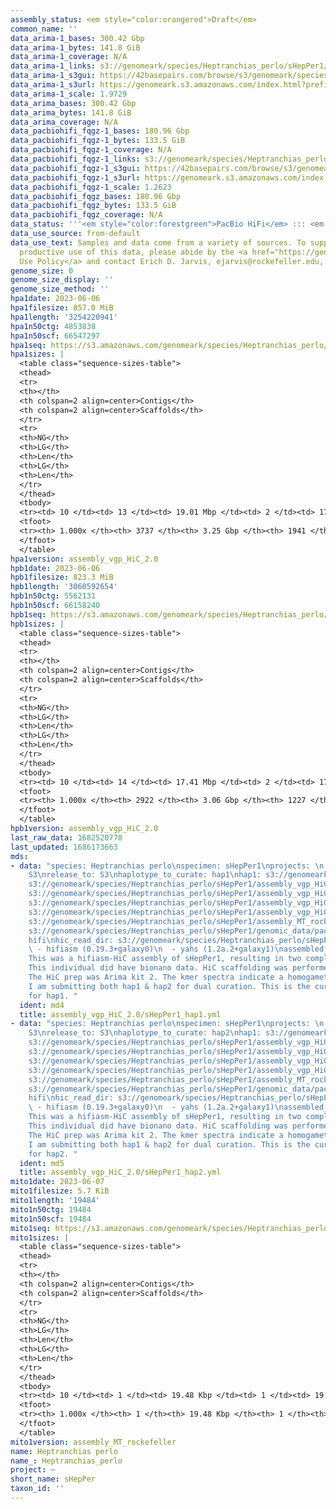 ```yaml
---
assembly_status: <em style="color:orangered">Draft</em>
common_name: ''
data_arima-1_bases: 300.42 Gbp
data_arima-1_bytes: 141.8 GiB
data_arima-1_coverage: N/A
data_arima-1_links: s3://genomeark/species/Heptranchias_perlo/sHepPer1/genomic_data/arima/<br>
data_arima-1_s3gui: https://42basepairs.com/browse/s3/genomeark/species/Heptranchias_perlo/sHepPer1/genomic_data/arima/
data_arima-1_s3url: https://genomeark.s3.amazonaws.com/index.html?prefix=species/Heptranchias_perlo/sHepPer1/genomic_data/arima/
data_arima-1_scale: 1.9729
data_arima_bases: 300.42 Gbp
data_arima_bytes: 141.8 GiB
data_arima_coverage: N/A
data_pacbiohifi_fqgz-1_bases: 180.96 Gbp
data_pacbiohifi_fqgz-1_bytes: 133.5 GiB
data_pacbiohifi_fqgz-1_coverage: N/A
data_pacbiohifi_fqgz-1_links: s3://genomeark/species/Heptranchias_perlo/sHepPer1/genomic_data/pacbio_hifi/<br>
data_pacbiohifi_fqgz-1_s3gui: https://42basepairs.com/browse/s3/genomeark/species/Heptranchias_perlo/sHepPer1/genomic_data/pacbio_hifi/
data_pacbiohifi_fqgz-1_s3url: https://genomeark.s3.amazonaws.com/index.html?prefix=species/Heptranchias_perlo/sHepPer1/genomic_data/pacbio_hifi/
data_pacbiohifi_fqgz-1_scale: 1.2623
data_pacbiohifi_fqgz_bases: 180.96 Gbp
data_pacbiohifi_fqgz_bytes: 133.5 GiB
data_pacbiohifi_fqgz_coverage: N/A
data_status: '''<em style="color:forestgreen">PacBio HiFi</em> ::: <em style="color:forestgreen">Arima</em>'''
data_use_source: from-default
data_use_text: Samples and data come from a variety of sources. To support fair and
  productive use of this data, please abide by the <a href="https://genome10k.soe.ucsc.edu/data-use-policies/">Data
  Use Policy</a> and contact Erich D. Jarvis, ejarvis@rockefeller.edu, with any questions.
genome_size: 0
genome_size_display: ''
genome_size_method: ''
hpa1date: 2023-06-06
hpa1filesize: 857.0 MiB
hpa1length: '3254220941'
hpa1n50ctg: 4853838
hpa1n50scf: 66547297
hpa1seq: https://s3.amazonaws.com/genomeark/species/Heptranchias_perlo/sHepPer1/assembly_vgp_HiC_2.0/sHepPer1.HiC.hap1.20230606.fasta.gz
hpa1sizes: |
  <table class="sequence-sizes-table">
  <thead>
  <tr>
  <th></th>
  <th colspan=2 align=center>Contigs</th>
  <th colspan=2 align=center>Scaffolds</th>
  </tr>
  <tr>
  <th>NG</th>
  <th>LG</th>
  <th>Len</th>
  <th>LG</th>
  <th>Len</th>
  </tr>
  </thead>
  <tbody>
  <tr><td> 10 </td><td> 13 </td><td> 19.01 Mbp </td><td> 2 </td><td> 172.36 Mbp </td></tr><tr><td> 20 </td><td> 36 </td><td> 12.24 Mbp </td><td> 4 </td><td> 141.86 Mbp </td></tr><tr><td> 30 </td><td> 67 </td><td> 9.20 Mbp </td><td> 7 </td><td> 98.67 Mbp </td></tr><tr><td> 40 </td><td> 106 </td><td> 7.42 Mbp </td><td> 11 </td><td> 83.46 Mbp </td></tr><tr style="background-color:#cccccc;"><td> 50 </td><td> 161 </td><td style="background-color:#88ff88;"> 4.85 Mbp </td><td> 15 </td><td style="background-color:#88ff88;"> 66.55 Mbp </td></tr><tr><td> 60 </td><td> 242 </td><td> 3.33 Mbp </td><td> 21 </td><td> 50.61 Mbp </td></tr><tr><td> 70 </td><td> 361 </td><td> 2.26 Mbp </td><td> 28 </td><td> 40.46 Mbp </td></tr><tr><td> 80 </td><td> 551 </td><td> 1.28 Mbp </td><td> 38 </td><td> 20.26 Mbp </td></tr><tr><td> 90 </td><td> 967 </td><td> 469.84 Kbp </td><td> 90 </td><td> 2.43 Mbp </td></tr><tr><td> 100 </td><td> 3737 </td><td> 6.69 Kbp </td><td> 1941 </td><td> 6.69 Kbp </td></tr></tbody>
  <tfoot>
  <tr><th> 1.000x </th><th> 3737 </th><th> 3.25 Gbp </th><th> 1941 </th><th> 3.25 Gbp </th></tr>
  </tfoot>
  </table>
hpa1version: assembly_vgp_HiC_2.0
hpb1date: 2023-06-06
hpb1filesize: 823.3 MiB
hpb1length: '3060592654'
hpb1n50ctg: 5562131
hpb1n50scf: 66158240
hpb1seq: https://s3.amazonaws.com/genomeark/species/Heptranchias_perlo/sHepPer1/assembly_vgp_HiC_2.0/sHepPer1.HiC.hap2.20230606.fasta.gz
hpb1sizes: |
  <table class="sequence-sizes-table">
  <thead>
  <tr>
  <th></th>
  <th colspan=2 align=center>Contigs</th>
  <th colspan=2 align=center>Scaffolds</th>
  </tr>
  <tr>
  <th>NG</th>
  <th>LG</th>
  <th>Len</th>
  <th>LG</th>
  <th>Len</th>
  </tr>
  </thead>
  <tbody>
  <tr><td> 10 </td><td> 14 </td><td> 17.41 Mbp </td><td> 2 </td><td> 172.44 Mbp </td></tr><tr><td> 20 </td><td> 33 </td><td> 13.55 Mbp </td><td> 4 </td><td> 138.48 Mbp </td></tr><tr><td> 30 </td><td> 59 </td><td> 10.46 Mbp </td><td> 7 </td><td> 97.58 Mbp </td></tr><tr><td> 40 </td><td> 93 </td><td> 7.67 Mbp </td><td> 10 </td><td> 86.89 Mbp </td></tr><tr style="background-color:#cccccc;"><td> 50 </td><td> 140 </td><td style="background-color:#88ff88;"> 5.56 Mbp </td><td> 14 </td><td style="background-color:#88ff88;"> 66.16 Mbp </td></tr><tr><td> 60 </td><td> 205 </td><td> 3.74 Mbp </td><td> 19 </td><td> 52.49 Mbp </td></tr><tr><td> 70 </td><td> 306 </td><td> 2.41 Mbp </td><td> 25 </td><td> 45.03 Mbp </td></tr><tr><td> 80 </td><td> 471 </td><td> 1.42 Mbp </td><td> 33 </td><td> 32.24 Mbp </td></tr><tr><td> 90 </td><td> 831 </td><td> 0.51 Mbp </td><td> 50 </td><td> 8.75 Mbp </td></tr><tr><td> 100 </td><td> 2922 </td><td> 9.87 Kbp </td><td> 1227 </td><td> 9.87 Kbp </td></tr></tbody>
  <tfoot>
  <tr><th> 1.000x </th><th> 2922 </th><th> 3.06 Gbp </th><th> 1227 </th><th> 3.06 Gbp </th></tr>
  </tfoot>
  </table>
hpb1version: assembly_vgp_HiC_2.0
last_raw_data: 1682520778
last_updated: 1686173663
mds:
- data: "species: Heptranchias perlo\nspecimen: sHepPer1\nprojects: \n  - vgp\ndata_location:
    S3\nrelease_to: S3\nhaplotype_to_curate: hap1\nhap1: s3://genomeark/species/Heptranchias_perlo/sHepPer1/assembly_vgp_HiC_2.0/sHepPer1.HiC.hap1.20230606.fasta.gz\nhap2:
    s3://genomeark/species/Heptranchias_perlo/sHepPer1/assembly_vgp_HiC_2.0/sHepPer1.HiC.hap2.20230606.fasta.gz\npretext_hap1:
    s3://genomeark/species/Heptranchias_perlo/sHepPer1/assembly_vgp_HiC_2.0/evaluation/hap1/pretext/sHepPer1_hap1__s2_heatmap.pretext\npretext_hap2:
    s3://genomeark/species/Heptranchias_perlo/sHepPer1/assembly_vgp_HiC_2.0/evaluation/hap2/pretext/sHepPer1_hap2__s2_heatmap.pretext\nkmer_spectra_img:
    s3://genomeark/species/Heptranchias_perlo/sHepPer1/assembly_vgp_HiC_2.0/evaluation/merqury/sHepPer1_png/\nmito:
    s3://genomeark/species/Heptranchias_perlo/sHepPer1/assembly_MT_rockefeller/sHepPer1.MT.20230607.fasta.gz\npacbio_read_dir:
    s3://genomeark/species/Heptranchias_perlo/sHepPer1/genomic_data/pacbio_hifi/\npacbio_read_type:
    hifi\nhic_read_dir: s3://genomeark/species/Heptranchias_perlo/sHepPer1/genomic_data/arima/\npipeline:\n
    \ - hifiasm (0.19.3+galaxy0)\n  - yahs (1.2a.2+galaxy1)\nassembled_by_group: Rockefeller\nnotes:
    This was a hifiasm-HiC assembly of sHepPer1, resulting in two complete haplotypes.
    This individual did have bionano data. HiC scaffolding was performed with yahs.
    The HiC prep was Arima kit 2. The kmer spectra indicate a homogametic specimen.
    I am submitting both hap1 & hap2 for dual curation. This is the curation ticket
    for hap1. "
  ident: md4
  title: assembly_vgp_HiC_2.0/sHepPer1_hap1.yml
- data: "species: Heptranchias perlo\nspecimen: sHepPer1\nprojects: \n  - vgp\ndata_location:
    S3\nrelease_to: S3\nhaplotype_to_curate: hap2\nhap1: s3://genomeark/species/Heptranchias_perlo/sHepPer1/assembly_vgp_HiC_2.0/sHepPer1.HiC.hap1.20230606.fasta.gz\nhap2:
    s3://genomeark/species/Heptranchias_perlo/sHepPer1/assembly_vgp_HiC_2.0/sHepPer1.HiC.hap2.20230606.fasta.gz\npretext_hap1:
    s3://genomeark/species/Heptranchias_perlo/sHepPer1/assembly_vgp_HiC_2.0/evaluation/hap1/pretext/sHepPer1_hap1__s2_heatmap.pretext\npretext_hap2:
    s3://genomeark/species/Heptranchias_perlo/sHepPer1/assembly_vgp_HiC_2.0/evaluation/hap2/pretext/sHepPer1_hap2__s2_heatmap.pretext\nkmer_spectra_img:
    s3://genomeark/species/Heptranchias_perlo/sHepPer1/assembly_vgp_HiC_2.0/evaluation/merqury/sHepPer1_png/\nmito:
    s3://genomeark/species/Heptranchias_perlo/sHepPer1/assembly_MT_rockefeller/sHepPer1.MT.20230607.fasta.gz\npacbio_read_dir:
    s3://genomeark/species/Heptranchias_perlo/sHepPer1/genomic_data/pacbio_hifi/\npacbio_read_type:
    hifi\nhic_read_dir: s3://genomeark/species/Heptranchias_perlo/sHepPer1/genomic_data/arima/\npipeline:\n
    \ - hifiasm (0.19.3+galaxy0)\n  - yahs (1.2a.2+galaxy1)\nassembled_by_group: Rockefeller\nnotes:
    This was a hifiasm-HiC assembly of sHepPer1, resulting in two complete haplotypes.
    This individual did have bionano data. HiC scaffolding was performed with yahs.
    The HiC prep was Arima kit 2. The kmer spectra indicate a homogametic specimen.
    I am submitting both hap1 & hap2 for dual curation. This is the curation ticket
    for hap2. "
  ident: md5
  title: assembly_vgp_HiC_2.0/sHepPer1_hap2.yml
mito1date: 2023-06-07
mito1filesize: 5.7 KiB
mito1length: '19484'
mito1n50ctg: 19484
mito1n50scf: 19484
mito1seq: https://s3.amazonaws.com/genomeark/species/Heptranchias_perlo/sHepPer1/assembly_MT_rockefeller/sHepPer1.MT.20230607.fasta.gz
mito1sizes: |
  <table class="sequence-sizes-table">
  <thead>
  <tr>
  <th></th>
  <th colspan=2 align=center>Contigs</th>
  <th colspan=2 align=center>Scaffolds</th>
  </tr>
  <tr>
  <th>NG</th>
  <th>LG</th>
  <th>Len</th>
  <th>LG</th>
  <th>Len</th>
  </tr>
  </thead>
  <tbody>
  <tr><td> 10 </td><td> 1 </td><td> 19.48 Kbp </td><td> 1 </td><td> 19.48 Kbp </td></tr><tr><td> 20 </td><td> 1 </td><td> 19.48 Kbp </td><td> 1 </td><td> 19.48 Kbp </td></tr><tr><td> 30 </td><td> 1 </td><td> 19.48 Kbp </td><td> 1 </td><td> 19.48 Kbp </td></tr><tr><td> 40 </td><td> 1 </td><td> 19.48 Kbp </td><td> 1 </td><td> 19.48 Kbp </td></tr><tr style="background-color:#cccccc;"><td> 50 </td><td> 1 </td><td style="background-color:#ff8888;"> 19.48 Kbp </td><td> 1 </td><td style="background-color:#ff8888;"> 19.48 Kbp </td></tr><tr><td> 60 </td><td> 1 </td><td> 19.48 Kbp </td><td> 1 </td><td> 19.48 Kbp </td></tr><tr><td> 70 </td><td> 1 </td><td> 19.48 Kbp </td><td> 1 </td><td> 19.48 Kbp </td></tr><tr><td> 80 </td><td> 1 </td><td> 19.48 Kbp </td><td> 1 </td><td> 19.48 Kbp </td></tr><tr><td> 90 </td><td> 1 </td><td> 19.48 Kbp </td><td> 1 </td><td> 19.48 Kbp </td></tr><tr><td> 100 </td><td> 1 </td><td> 19.48 Kbp </td><td> 1 </td><td> 19.48 Kbp </td></tr></tbody>
  <tfoot>
  <tr><th> 1.000x </th><th> 1 </th><th> 19.48 Kbp </th><th> 1 </th><th> 19.48 Kbp </th></tr>
  </tfoot>
  </table>
mito1version: assembly_MT_rockefeller
name: Heptranchias perlo
name_: Heptranchias_perlo
project: ~
short_name: sHepPer
taxon_id: ''
---
```

